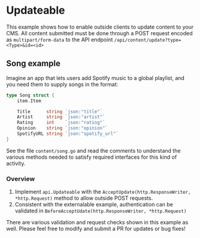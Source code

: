 # Updateable

This example shows how to enable outside clients to update content to your CMS.
All content submitted must be done through a POST request encoded as `multipart/form-data`
to the API endpoint `/api/content/update?type=<Type>&id=<id>`

## Song example
Imagine an app that lets users add Spotify music to a global playlist, and you need them
to supply songs in the format:
```go
type Song struct {
	item.Item

	Title      string `json:"title"`
	Artist     string `json:"artist"`
	Rating     int    `json:"rating"`
	Opinion    string `json:"opinion"`
	SpotifyURL string `json:"spotify_url"`
}
```

See the file `content/song.go` and read the comments to understand the various
methods needed to satisfy required interfaces for this kind of activity.

### Overview
1. Implement `api.Updateable` with the `AcceptUpdate(http.ResponseWriter, *http.Request)` method to allow outside POST requests. 
2. Consistent with the externalable example, authentication can be validated in `BeforeAcceptUdate(http.ResponseWriter, *http.Request)`

There are various validation and request checks shown in this example as well. 
Please feel free to modify and submit a PR for updates or bug fixes!

